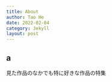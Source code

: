 ```yaml
---
title: About
author: Tao He
date: 2022-02-04
category: Jekyll
layout: post
---
```


## a

見た作品のなかでも特に好きな作品の特集
